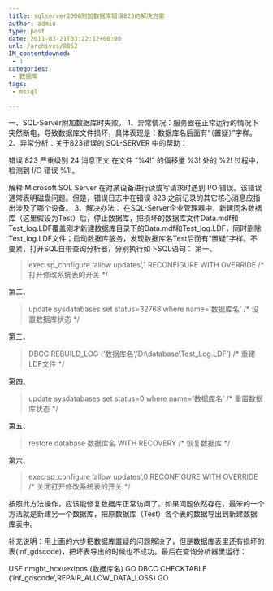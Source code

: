 ```yaml
---
title: sqlserver2000附加数据库错误823的解决方案
author: admin
type: post
date: 2011-03-21T03:22:12+00:00
url: /archives/8052
IM_contentdowned:
 - 1
categories:
 - 数据库
tags:
 - mssql

---
```

一、SQL-Server附加数据库时失败。
1、异常情况：服务器在正常运行的情况下突然断电，导致数据库文件损坏，具体表现是：数据库名后面有“（置疑）”字样。
2、异常分析：关于823错误的 SQL-SERVER 中的帮助：

错误 823
严重级别 24
消息正文
在文件 “%4!” 的偏移量 %3! 处的 %2! 过程中，检测到 I/O 错误 %1!。

解释
Microsoft SQL Server 在对某设备进行读或写请求时遇到 I/O 错误。该错误通常表明磁盘问题。但是，错误日志中在错误 823 之前记录的其它核心消息应指出涉及了哪个设备。
3、解决办法：
在SQL-Server企业管理器中，新建同名数据库（这里假设为Test）后，停止数据库，把损坏的数据库文件Data.mdf和Test\_log.LDF覆盖刚才新建数据库目录下的Data.mdf和Test\_log.LDF，同时删除Test_log.LDF文件；启动数据库服务，发现数据库名Test后面有“置疑”字样。不要紧，打开SQL自带查询分析器，分别执行如下SQL语句：
第一、

> exec sp_configure ‘allow updates’,1 RECONFIGURE WITH OVERRIDE /\* 打开修改系统表的开关 \*/

第二、

> update sysdatabases set status=32768 where name=’数据库名’ /\* 设置数据库状态 \*/

第三、

> DBCC REBUILD\_LOG (‘数据库名’,’D:\database\Test\_Log.LDF’) /\* 重建LDF文件 \*/

第四、

> update sysdatabases set status=0 where name=’数据库名’ /\* 重置数据库状态 \*/

第五、

> restore database 数据库名 WITH RECOVERY /\* 恢复数据库 \*/

第六、

> exec sp_configure ‘allow updates’,0 RECONFIGURE WITH OVERRIDE /\* 关闭打开修改系统表的开关 \*/

按照此方法操作，应该能修复数据库正常访问了。如果问题依然存在，最笨的一个方法就是新建另一个数据库，把原数据库（Test）各个表的数据导出到新建数据库表中。

补充说明：用上面的六步把数据库置疑的问题解决了，但是数据库表里还有损坏的表(inf_gdscode)，把坏表导出的时候也不成功。最后在查询分析器里运行：

USE nmgbt_hcxuexipos (数据库名)
GO
DBCC CHECKTABLE (‘inf\_gdscode’,REPAIR\_ALLOW\_DATA\_LOSS)
GO
